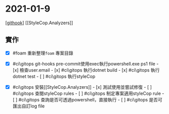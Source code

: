 # 2021-01-9
[[githook]]
[[StyleCop.Analyzers]]
## 實作
- [x] #foam 重新整理`foam` 專案目錄
- [x] #ci\gitops git-hooks pre-commit使用exec執行powershell.exe ps1 file
      - [x] 檢查user.email
      - [x] #ci\gitops 執行dotnet build
      - [x] #ci\gitops 執行dotnet test
      - [ ] #ci\gitops 執行styleCop
- [x] #ci\gitops 安裝[[StyleCop.Analyzers]]
      - [x] 測試使用並嘗試修復
      - [ ] #ci\gitops 查閱styleCop rules
      - [ ] #ci\gitops 制定專案適用styleCop rule
      - [ ] #ci\gitops 查詢是否可透過powershell，直接執行
            - [ ] #ci\gitops 是否可匯出自訂log file


[//begin]: # "Autogenerated link references for markdown compatibility"
[githook]: ../../../../devops/1-plan/learning/git/githook.md "git hook"
[//end]: # "Autogenerated link references"